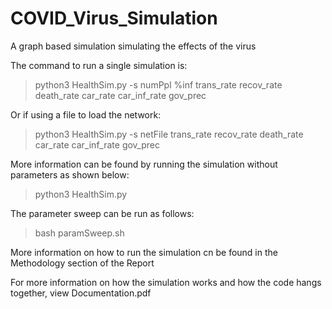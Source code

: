 # COVID_Virus_Simulation
 A graph based simulation simulating the effects of the virus

The command to run a single simulation is:
>python3 HealthSim.py -s numPpl %inf trans_rate recov_rate death_rate car_rate car_inf_rate gov_prec

Or if using a file to load the network:
>python3 HealthSim.py -s netFile trans_rate recov_rate death_rate car_rate car_inf_rate gov_prec

More information can be found by running the simulation without parameters as shown below:
>python3 HealthSim.py

The parameter sweep can be run as follows:
>bash paramSweep.sh

More information on how to run the simulation cn be found in the Methodology section of the Report

For more information on how the simulation works and how the code hangs together, view Documentation.pdf
